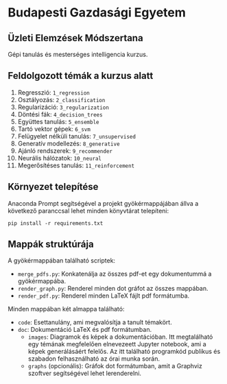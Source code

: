 # Budapesti Gazdasági Egyetem
## Üzleti Elemzések Módszertana
Gépi tanulás és mesterséges intelligencia kurzus.

## Feldolgozott témák a kurzus alatt
1. Regresszió: `1_regression`
2. Osztályozás: `2_classification`
3. Regularizáció: `3_regularization`
4. Döntési fák: `4_decision_trees`
5. Együttes tanulás: `5_ensemble`
6. Tartó vektor gépek: `6_svm`
7. Felügyelet nélküli tanulás: `7_unsupervised`
8. Generatív modellezés: `8_generative`
9. Ajánló rendszerek: `9_recommender`
10. Neurális hálózatok: `10_neural`
11. Megerősítéses tanulás: `11_reinforcement`

## Környezet telepítése
Anaconda Prompt segítségével a projekt gyökérmappájában állva a következő paranccsal lehet minden könyvtárat telepíteni: 
```
pip install -r requirements.txt
```

## Mappák struktúrája
A gyökérmappában található scriptek:  
- `merge_pdfs.py`: Konkatenálja az összes pdf-et egy dokumentummá a gyökérmappába.  
- `render_graph.py`: Renderel minden dot gráfot az összes mappában.  
- `render_pdf.py`: Renderel minden LaTeX fájlt pdf formátumba.  
    
Minden mappában két almappa található:  
- `code`: Esettanulány, ami megvalósítja a tanult témakört.  
- `doc`: Dokumentáció LaTeX és pdf formátumban.  
	- `images`: Diagramok és képek a dokumentációban. Itt megtalálható egy témának megfelelően elnevezeett Jupyter notebook, ami a képek generálásáért felelős. Az itt található programkód publikus és szabadon felhasználható az órai munka során.  
	- `graphs` (opcionális): Gráfok dot formátumban, amit a Graphviz szoftver segítségével lehet lerenderelni.   
